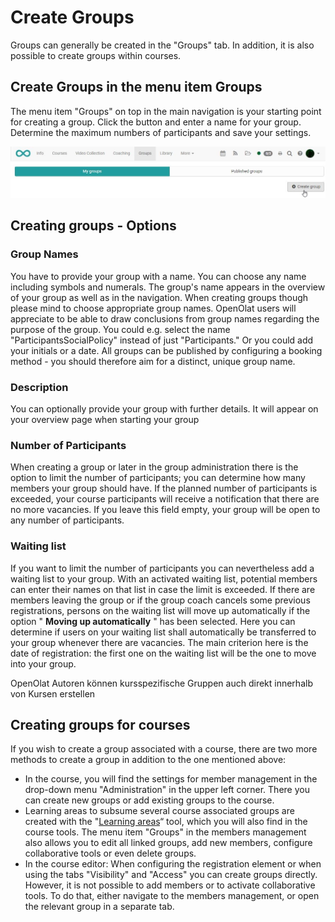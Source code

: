 # Create Groups

Groups can generally be created in the "Groups" tab. In addition, it is also
possible to create groups within courses.

## Create Groups in the menu item Groups

The menu item "Groups" on top in the main navigation is your starting point
for creating a group. Click the button and enter a name for your group.
Determine the maximum numbers of participants and save your settings.

![](assets/create_groups.jpg)

## Creating groups - Options

### Group Names

You have to provide your group with a name. You can choose any name including
symbols and numerals. The group's name appears in the overview of your group
as well as in the navigation. When creating groups though please mind to
choose appropriate group names. OpenOlat users will appreciate to be able to
draw conclusions from group names regarding the purpose of the group. You
could e.g. select the name "ParticipantsSocialPolicy" instead of just
"Participants." Or you could add your initials or a date. All groups can be
published by configuring a booking method - you should therefore aim for a
distinct, unique group name.

### Description

You can optionally provide your group with further details. It will appear on
your overview page when starting your group

### Number of Participants

When creating a group or later in the group administration there is the option
to limit the number of participants; you can determine how many members your
group should have. If the planned number of participants is exceeded, your
course participants will receive a notification that there are no more
vacancies. If you leave this field empty, your group will be open to any
number of participants.

### Waiting list

If you want to limit the number of participants you can nevertheless add a
waiting list to your group. With an activated waiting list, potential members
can enter their names on that list in case the limit is exceeded. If there are
members leaving the group or if the group coach cancels some previous
registrations, persons on the waiting list will move up automatically if the
option " **Moving up automatically** " has been selected. Here you can
determine if users on your waiting list shall automatically be transferred to
your group whenever there are vacancies. The main criterion here is the date
of registration: the first one on the waiting list will be the one to move
into your group.

OpenOlat Autoren können kursspezifische Gruppen auch direkt innerhalb von
Kursen erstellen

## Creating groups for courses

If you wish to create a group associated with a course, there are two more
methods to create a group in addition to the one mentioned above:

  * In the course, you will find the settings for member management in the drop-down menu "Administration" in the upper left corner. There you can create new groups or add existing groups to the course.
  * Learning areas to subsume several course associated groups are created with the "[Learning areas](Using+additional+Course+Editor+Tools.html#UsingadditionalCourseEditorTools-_lernbereich)“ tool, which you will also find in the course tools. The menu item "Groups" in the members management also allows you to edit all linked groups, add new members, configure collaborative tools or even delete groups.
  * In the course editor: When configuring the registration element or when using the tabs "Visibility" and "Access" you can create groups directly. However, it is not possible to add members or to activate collaborative tools. To do that, either navigate to the members management, or open the relevant group in a separate tab.

